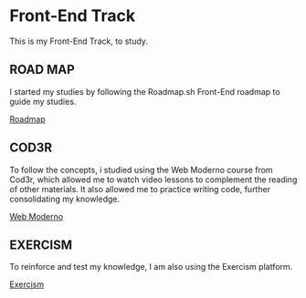# Front-End Track

This is my Front-End Track, to study.

## ROAD MAP

I started my studies by following the Roadmap.sh Front-End roadmap to guide my studies.

[Roadmap](https://roadmap.sh/frontend)

## COD3R

To follow the concepts, i studied using the Web Moderno course from Cod3r, which allowed me to watch video lessons to complement the reading of other materials. It also allowed me to practice writing code, further consolidating my knowledge.

[Web Moderno](https://www.cod3r.com.br/courses/web-moderno)

## EXERCISM

To reinforce and test my knowledge, I am also using the Exercism platform.

[Exercism](https://exercism.org/tracks/javascript)